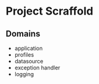 # Project Scraffold

## Domains

- application
- profiles
- datasource
- exception handler
- logging
